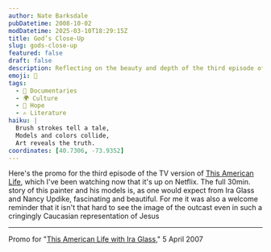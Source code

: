```yaml
---
author: Nate Barksdale
pubDatetime: 2008-10-02
modDatetime: 2025-03-10T18:29:15Z
title: God’s Close-Up
slug: gods-close-up
featured: false
draft: false
description: Reflecting on the beauty and depth of the third episode of "This American Life," a piece that explores the themes of outcasts and representation.
emoji: 🎨
tags:
  - 🎥 Documentaries
  - 🌍 Culture
  - 🌈 Hope
  - ✍️ Literature
haiku: |
  Brush strokes tell a tale,  
  Models and colors collide,  
  Art reveals the truth.
coordinates: [40.7306, -73.9352]
---
```


Here's the promo for the third episode of the TV version of [This American Life](http://www.thislife.org/TV_Episode.aspx?episode=3), which I've been watching now that it's up on Netflix. The full 30min. story of this painter and his models is, as one would expect from Ira Glass and Nancy Updike, fascinating and beautiful. For me it was also a welcome reminder that it isn't that hard to see the image of the outcast even in such a cringingly Caucasian representation of Jesus

---

Promo for "[This American Life with Ira Glass](http://www.youtube.com/watch?v=6UAxcYCFapA&eurl=http://www.thislife.org/TV_Episode.aspx?episode=3)," 5 April 2007

